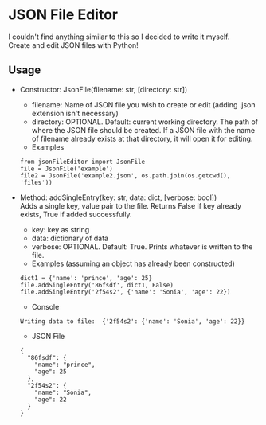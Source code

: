 # JSON File Editor
I couldn't find anything similar to this so I decided to write it myself.\
Create and edit JSON files with Python!

## Usage
* Constructor: JsonFile(filename: str, [directory: str])
  * filename: Name of JSON file you wish to create or edit (adding .json extension isn't necessary)
  * directory: OPTIONAL. Default: current working directory. The path of where the JSON file should be created. If a JSON file with the name of filename already exists at that directory, it will open it for editing.
  * Examples
  ```
  from jsonFileEditor import JsonFile
  file = JsonFile('example')
  file2 = JsonFile('example2.json', os.path.join(os.getcwd(), 'files'))
  ```
  
* Method: addSingleEntry(key: str, data: dict, [verbose: bool])\
  Adds a single key, value pair to the file. Returns False if key already exists, True if added successfully.
  * key: key as string
  * data: dictionary of data 
  * verbose: OPTIONAL. Default: True. Prints whatever is written to the file.
  * Examples (assuming an object has already been constructed) 
  ```
  dict1 = {'name': 'prince', 'age': 25}
  file.addSingleEntry('86fsdf', dict1, False)
  file.addSingleEntry('2f54s2', {'name': 'Sonia', 'age': 22})
  ```
  * Console
  ```
  Writing data to file:  {'2f54s2': {'name': 'Sonia', 'age': 22}}
  ```
  * JSON File
  ```
  {
    "86fsdf": {
      "name": "prince",
      "age": 25
    },
    "2f54s2": {
      "name": "Sonia",
      "age": 22
    }
  }
  ```
